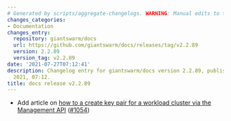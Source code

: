 ```yaml
---
# Generated by scripts/aggregate-changelogs. WARNING: Manual edits to this files will be overwritten.
changes_categories:
- Documentation
changes_entry:
  repository: giantswarm/docs
  url: https://github.com/giantswarm/docs/releases/tag/v2.2.89
  version: 2.2.89
  version_tag: v2.2.89
date: '2021-07-27T07:12:41'
description: Changelog entry for giantswarm/docs version 2.2.89, published on 27 July
  2021, 07:12.
title: docs release v2.2.89
---
```


- Add article on [how to a create key pair for a workload cluster via the Management API](https://docs.giantswarm.io/ui-api/management-api/wc-key-pairs/) ([#1054](https://github.com/giantswarm/docs/pull/1054))
